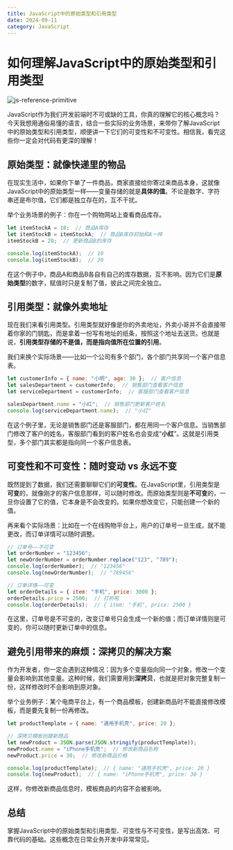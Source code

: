 ```yaml
---
title: JavaScript中的原始类型和引用类型
date: 2024-09-11
category: JavaScript
---
```


# 如何理解JavaScript中的原始类型和引用类型

![js-reference-primitive](https://mmbiz.qpic.cn/sz_mmbiz_png/KEXUm19zKo6cUGW3scgeQutvQfibsHETeRHfzicTsor3pb8CpcAcWibUAmcaPNSMYknK0ibIR0WKO87hNvRnzWcpOQ/640?wx_fmt=png&from=appmsg&tp=webp&wxfrom=5&wx_lazy=1&wx_co=1)

JavaScript作为我们开发前端时不可或缺的工具，你真的理解它的核心概念吗？今天我想用通俗易懂的语言，结合一些实际的业务场景，来带你了解JavaScript中的原始类型和引用类型，顺便讲一下它们的可变性和不可变性。相信我，看完这些你一定会对代码有更深的理解！

## 原始类型：就像快递里的物品

在现实生活中，如果你下单了一件商品，商家直接给你寄过来商品本身，这就像JavaScript中的原始类型一样——变量存储的就是**具体的值**。不论是数字、字符串还是布尔值，它们都是独立存在的，互不干扰。

举个业务场景的例子：你在一个购物网站上查看商品库存。

```javascript
let itemStockA = 10;  // 商品A库存
let itemStockB = itemStockA;  // 商品B库存初始和A一样
itemStockB = 20;  // 更新商品B的库存

console.log(itemStockA);  // 10
console.log(itemStockB);  // 20
```

在这个例子中，商品A和商品B各自有自己的库存数据，互不影响。因为它们是**原始类型**的数字，赋值时只是复制了值，彼此之间完全独立。

## 引用类型：就像外卖地址

现在我们来看引用类型。引用类型就好像是你的外卖地址，外卖小哥并不会直接带着你家的门钥匙，而是拿着一份写有地址的纸条，按照这个地址去送货。也就是说，**引用类型存储的不是值，而是指向值所在位置的引用**。

我们来换个实际场景——比如一个公司有多个部门，各个部门共享同一个客户信息表。

```javascript
let customerInfo = { name: "小明", age: 30 };  // 客户信息
let salesDepartment = customerInfo;  // 销售部门查看客户信息
let serviceDepartment = customerInfo;  // 客服部门查看客户信息

salesDepartment.name = "小红";  // 销售部门更新客户姓名
console.log(serviceDepartment.name);  // "小红"
```

在这个例子里，无论是销售部门还是客服部门，都在用同一个客户信息。当销售部门修改了客户的姓名，客服部门看到的客户姓名也会变成“**小红**”。这就是引用类型，多个部门其实都是指向同一个客户信息表。

## 可变性和不可变性：随时变动 vs 永远不变

既然提到了数据，我们还需要聊聊它们的**可变性**。在JavaScript里，引用类型是**可变**的，就像刚才的客户信息那样，可以随时修改。而原始类型则是**不可变**的，一旦你设置了它的值，它本身是不会改变的。如果你想改变它，只能创建一个新的值。

再来看个实际场景：比如在一个在线购物平台上，用户的订单号一旦生成，就不能更改，而订单详情可以随时调整。

```javascript
// 订单号——不可变
let orderNumber = "123456";
let newOrderNumber = orderNumber.replace("123", "789");
console.log(orderNumber);  // "123456"
console.log(newOrderNumber);  // "789456"

// 订单详情——可变
let orderDetails = { item: "手机", price: 3000 };
orderDetails.price = 2500;  // 打折啦
console.log(orderDetails);  // { item: "手机", price: 2500 }
```

在这里，订单号是不可变的，改变订单号只会生成一个新的值；而订单详情则是可变的，你可以随时更新订单中的信息。

## 避免引用带来的麻烦：深拷贝的解决方案

作为开发者，你一定会遇到这种情况：因为多个变量指向同一个对象，修改一个变量会影响到其他变量。这种时候，我们需要用到**深拷贝**，也就是把对象完整复制一份，这样修改时不会影响到原对象。

举个业务例子：某个电商平台上，有一个商品模板，创建新商品时不能直接修改模板，而是要先复制一份再修改。

```javascript
let productTemplate = { name: "通用手机壳", price: 20 };

// 深拷贝模板创建新商品
let newProduct = JSON.parse(JSON.stringify(productTemplate));
newProduct.name = "iPhone手机壳";  // 修改新商品名称
newProduct.price = 30;  // 修改新商品价格

console.log(productTemplate);  // { name: "通用手机壳", price: 20 }
console.log(newProduct);  // { name: "iPhone手机壳", price: 30 }
```

这样，你修改新商品信息时，模板商品的内容不会被影响。

## 总结

掌握JavaScript中的原始类型和引用类型、可变性与不可变性，是写出高效、可靠代码的基础。这些概念在日常业务开发中非常常见。


